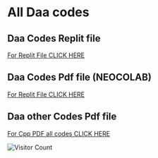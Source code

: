 # All Daa codes 

## Daa Codes Replit file

[For Replit File CLICK HERE](https://replit.com/@V-KrishnaKrishn/DAA?v=1)

## Daa Codes Pdf file (NEOCOLAB)

[For Replit File CLICK HERE](https://github.com/samdoro2010/daa_codes/blob/main/DAA%20codes.pdf)

## Daa other Codes Pdf file
[For Cpp PDF all codes CLICK HERE]()




![Visitor Count](https://profile-counter.glitch.me/{samdoro2010}/count.svg)




